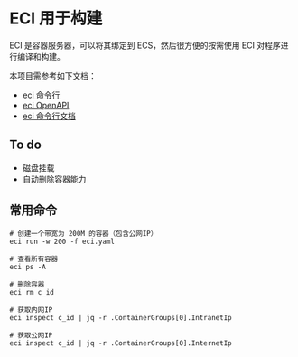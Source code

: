 # ECI 用于构建

ECI 是容器服务器，可以将其绑定到 ECS，然后很方便的按需使用 ECI 对程序进行编译和构建。

本项目需参考如下文档：  

* [eci 命令行](https://github.com/aliyuneci/eci-client-doc/blob/main/eci_run.md)
* [eci OpenAPI](https://api.aliyun.com/#/?product=Eci&version=2018-08-08&api=CreateContainerGroup&params={}&tab=DOC&lang=JAVA)
* [eci 命令行文档](https://help.aliyun.com/document_detail/186961.html)

## To do

* 磁盘挂载
* 自动删除容器能力

## 常用命令

```
# 创建一个带宽为 200M 的容器（包含公网IP）
eci run -w 200 -f eci.yaml

# 查看所有容器
eci ps -A

# 删除容器
eci rm c_id

# 获取内网IP
eci inspect c_id | jq -r .ContainerGroups[0].IntranetIp

# 获取公网IP
eci inspect c_id | jq -r .ContainerGroups[0].InternetIp
```
